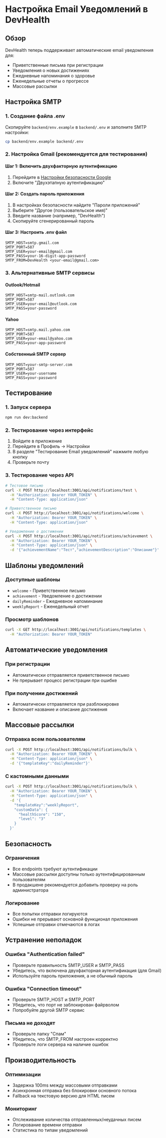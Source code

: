 # Настройка Email Уведомлений в DevHealth

## Обзор

DevHealth теперь поддерживает автоматические email уведомления для:
- Приветственные письма при регистрации
- Уведомления о новых достижениях
- Ежедневные напоминания о здоровье
- Еженедельные отчеты о прогрессе
- Массовые рассылки

## Настройка SMTP

### 1. Создание файла .env

Скопируйте `backend/env.example` в `backend/.env` и заполните SMTP настройки:

```bash
cp backend/env.example backend/.env
```

### 2. Настройка Gmail (рекомендуется для тестирования)

#### Шаг 1: Включить двухфакторную аутентификацию
1. Перейдите в [Настройки безопасности Google](https://myaccount.google.com/security)
2. Включите "Двухэтапную аутентификацию"

#### Шаг 2: Создать пароль приложения
1. В настройках безопасности найдите "Пароли приложений"
2. Выберите "Другое (пользовательское имя)"
3. Введите название (например, "DevHealth")
4. Скопируйте сгенерированный пароль

#### Шаг 3: Настроить .env файл
```env
SMTP_HOST=smtp.gmail.com
SMTP_PORT=587
SMTP_USER=your-email@gmail.com
SMTP_PASS=your-16-digit-app-password
SMTP_FROM=DevHealth <your-email@gmail.com>
```

### 3. Альтернативные SMTP сервисы

#### Outlook/Hotmail
```env
SMTP_HOST=smtp-mail.outlook.com
SMTP_PORT=587
SMTP_USER=your-email@outlook.com
SMTP_PASS=your-password
```

#### Yahoo
```env
SMTP_HOST=smtp.mail.yahoo.com
SMTP_PORT=587
SMTP_USER=your-email@yahoo.com
SMTP_PASS=your-app-password
```

#### Собственный SMTP сервер
```env
SMTP_HOST=your-smtp-server.com
SMTP_PORT=587
SMTP_USER=your-username
SMTP_PASS=your-password
```

## Тестирование

### 1. Запуск сервера
```bash
npm run dev:backend
```

### 2. Тестирование через интерфейс
1. Войдите в приложение
2. Перейдите в Профиль → Настройки
3. В разделе "Тестирование Email уведомлений" нажмите любую кнопку
4. Проверьте почту

### 3. Тестирование через API
```bash
# Тестовое письмо
curl -X POST http://localhost:3001/api/notifications/test \
  -H "Authorization: Bearer YOUR_TOKEN" \
  -H "Content-Type: application/json"

# Приветственное письмо
curl -X POST http://localhost:3001/api/notifications/welcome \
  -H "Authorization: Bearer YOUR_TOKEN" \
  -H "Content-Type: application/json"

# Уведомление о достижении
curl -X POST http://localhost:3001/api/notifications/achievement \
  -H "Authorization: Bearer YOUR_TOKEN" \
  -H "Content-Type: application/json" \
  -d '{"achievementName":"Тест","achievementDescription":"Описание"}'
```

## Шаблоны уведомлений

### Доступные шаблоны
- `welcome` - Приветственное письмо
- `achievement` - Уведомление о достижении
- `dailyReminder` - Ежедневное напоминание
- `weeklyReport` - Еженедельный отчет

### Просмотр шаблонов
```bash
curl -X GET http://localhost:3001/api/notifications/templates \
  -H "Authorization: Bearer YOUR_TOKEN"
```

## Автоматические уведомления

### При регистрации
- Автоматически отправляется приветственное письмо
- Не прерывает процесс регистрации при ошибке

### При получении достижений
- Автоматически отправляется при разблокировке
- Включает название и описание достижения

## Массовые рассылки

### Отправка всем пользователям
```bash
curl -X POST http://localhost:3001/api/notifications/bulk \
  -H "Authorization: Bearer YOUR_TOKEN" \
  -H "Content-Type: application/json" \
  -d '{"templateKey":"dailyReminder"}'
```

### С кастомными данными
```bash
curl -X POST http://localhost:3001/api/notifications/bulk \
  -H "Authorization: Bearer YOUR_TOKEN" \
  -H "Content-Type: application/json" \
  -d '{
    "templateKey":"weeklyReport",
    "customData": {
      "healthScore": "150",
      "level": "3"
    }
  }'
```

## Безопасность

### Ограничения
- Все endpoints требуют аутентификации
- Массовые рассылки доступны только аутентифицированным пользователям
- В продакшене рекомендуется добавить проверку на роль администратора

### Логирование
- Все попытки отправки логируются
- Ошибки не прерывают основной функционал приложения
- Успешные отправки отмечаются в логах

## Устранение неполадок

### Ошибка "Authentication failed"
- Проверьте правильность SMTP_USER и SMTP_PASS
- Убедитесь, что включена двухфакторная аутентификация (для Gmail)
- Используйте пароль приложения, а не обычный пароль

### Ошибка "Connection timeout"
- Проверьте SMTP_HOST и SMTP_PORT
- Убедитесь, что порт не заблокирован файрволом
- Попробуйте другой SMTP сервис

### Письма не доходят
- Проверьте папку "Спам"
- Убедитесь, что SMTP_FROM настроен корректно
- Проверьте логи сервера на наличие ошибок

## Производительность

### Оптимизации
- Задержка 100ms между массовыми отправками
- Асинхронная отправка без блокировки основного потока
- Fallback на текстовую версию для HTML писем

### Мониторинг
- Отслеживание количества отправленных/неудачных писем
- Логирование времени отправки
- Статистика по типам уведомлений
